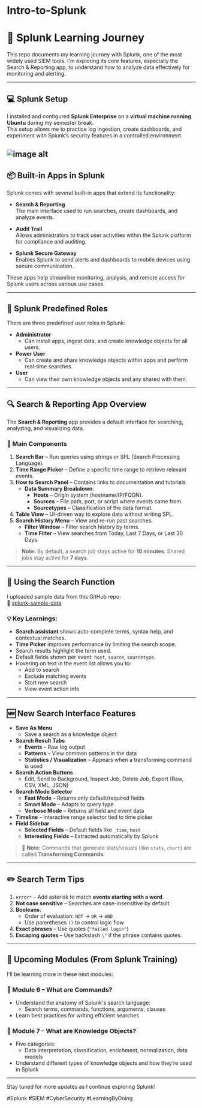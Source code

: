 # Intro-to-Splunk
# 📘 Splunk Learning Journey

This repo documents my learning journey with Splunk, one of the most widely used SIEM tools. I'm exploring its core features, especially the Search & Reporting app, to understand how to analyze data effectively for monitoring and alerting.

---

## 💻 Splunk Setup

I installed and configured **Splunk Enterprise** on a **virtual machine running Ubuntu** during my semester break.  
This setup allows me to practice log ingestion, create dashboards, and experiment with Splunk’s security features in a controlled environment.

![image alt](<img width="957" height="448" alt="Image" src="https://github.com/user-attachments/assets/2101682a-cd1e-4723-85cf-151b0af12666" />)
---

## 📦 Built-in Apps in Splunk

Splunk comes with several built-in apps that extend its functionality:

- **Search & Reporting**  
  The main interface used to run searches, create dashboards, and analyze events.
  
- **Audit Trail**  
  Allows administrators to track user activities within the Splunk platform for compliance and auditing.

- **Splunk Secure Gateway**  
  Enables Splunk to send alerts and dashboards to mobile devices using secure communication.

These apps help streamline monitoring, analysis, and remote access for Splunk users across various use cases.

---

## 🔐 Splunk Predefined Roles

There are three predefined user roles in Splunk:

- **Administrator**
  - Can install apps, ingest data, and create knowledge objects for all users.
- **Power User**
  - Can create and share knowledge objects within apps and perform real-time searches.
- **User**
  - Can view their own knowledge objects and any shared with them.

---

## 🔍 Search & Reporting App Overview

The **Search & Reporting** app provides a default interface for searching, analyzing, and visualizing data.

### 🧩 Main Components

1. **Search Bar** – Run queries using strings or SPL (Search Processing Language).
2. **Time Range Picker** – Define a specific time range to retrieve relevant events.
3. **How to Search Panel** – Contains links to documentation and tutorials.
    - **Data Summary Breakdown**:
        - **Hosts** – Origin system (hostname/IP/FQDN).
        - **Sources** – File path, port, or script where events came from.
        - **Sourcetypes** – Classification of the data format.
4. **Table View** – UI-driven way to explore data without writing SPL.
5. **Search History Menu** – View and re-run past searches.
    - **Filter Window** – Filter search history by terms.
    - **Time Filter** – View searches from Today, Last 7 Days, or Last 30 Days.

> **Note:**
> By default, a search job stays active for **10 minutes**.
> Shared jobs stay active for **7 days**.

---

## 🔎 Using the Search Function

I uploaded sample data from this GitHub repo:  
🔗 [splunk-sample-data](https://github.com/tmartin14/splunk-sample-data)

### 💡 Key Learnings:

- **Search assistant** shows auto-complete terms, syntax help, and contextual matches.
- **Time Picker** improves performance by limiting the search scope.
- Search results highlight the term used.
- Default fields shown per event: `host`, `source`, `sourcetype`.
- Hovering on text in the event list allows you to:
  - Add to search
  - Exclude matching events
  - Start new search
  - View event action info

---

## 🆕 New Search Interface Features

- **Save As Menu**
  - Save a search as a knowledge object
- **Search Result Tabs**
  - **Events** – Raw log output
  - **Patterns** – View common patterns in the data
  - **Statistics / Visualization** – Appears when a transforming command is used
- **Search Action Buttons**
  - Edit, Send to Background, Inspect Job, Delete Job, Export (Raw, CSV, XML, JSON)
- **Search Mode Selector**
  - **Fast Mode** – Returns only default/required fields
  - **Smart Mode** – Adapts to query type
  - **Verbose Mode** – Returns all field and event data
- **Timeline** – Interactive range selector tied to time picker
- **Field Sidebar**
  - **Selected Fields** – Default fields like `_time`, `host`
  - **Interesting Fields** – Extracted automatically by Splunk

> 🧠 **Note:** Commands that generate stats/visuals (like `stats`, `chart`) are called **Transforming Commands**.

---

## ✏️ Search Term Tips

1. `error*` – Add asterisk to match **events starting with a word**.
2. **Not case sensitive** – Searches are case-insensitive by default.
3. **Booleans**:
    - Order of evaluation: `NOT` → `OR` → `AND`
    - Use parentheses `()` to control logic flow
4. **Exact phrases** – Use quotes (`"failed login"`)
5. **Escaping quotes** – Use backslash `\"` if the phrase contains quotes.

---

## 📌 Upcoming Modules (From Splunk Training)

I'll be learning more in these next modules:

### 🔸 Module 6 – What are Commands?
- Understand the anatomy of Splunk's search language:
  - Search terms, commands, functions, arguments, clauses
- Learn best practices for writing efficient searches

### 🔸 Module 7 – What are Knowledge Objects?
- Five categories:
  - Data interpretation, classification, enrichment, normalization, data models
- Understand different types of knowledge objects and how they’re used in Splunk

---

Stay tuned for more updates as I continue exploring Splunk!

#Splunk #SIEM #CyberSecurity #LearningByDoing

